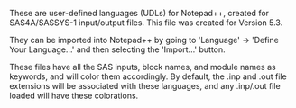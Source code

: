 These are user-defined languages (UDLs) for Notepad++, created for SAS4A/SASSYS-1
input/output files. This file was created for Version 5.3.

They can be imported into Notepad++ by going to 'Language' -> 'Define Your Language...'
and then selecting the 'Import...' button.

These files have all the SAS inputs, block names, and module names as keywords, and will
color them accordingly. By default, the .inp and .out file extensions will be associated
with these languages, and any .inp/.out file loaded will have these colorations.
